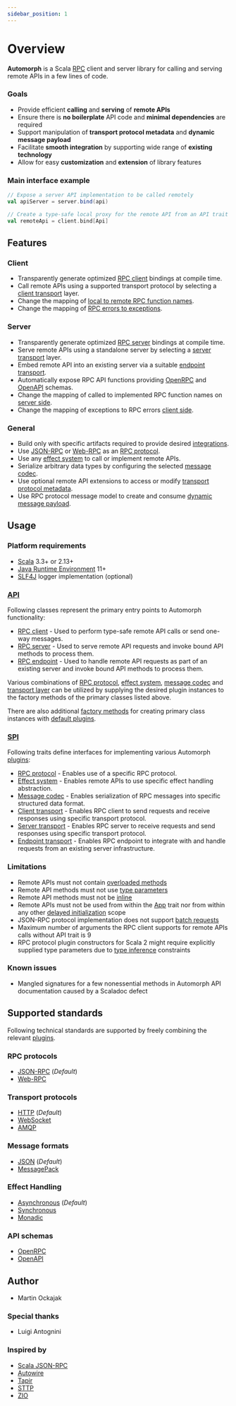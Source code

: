 ```yaml
---
sidebar_position: 1
---
```


# Overview

**Automorph** is a Scala [RPC](https://en.wikipedia.org/wiki/Remote_procedure_call) client and server library
for calling and serving remote APIs in a few lines of code.

### Goals

* Provide efficient **calling** and **serving** of **remote APIs**
* Ensure there is **no boilerplate** API code and **minimal dependencies** are required
* Support manipulation of **transport protocol metadata** and **dynamic message payload**
* Facilitate **smooth integration** by supporting wide range of **existing technology**
* Allow for easy **customization** and **extension** of library features

### Main interface example

```scala
// Expose a server API implementation to be called remotely
val apiServer = server.bind(api)

// Create a type-safe local proxy for the remote API from an API trait
val remoteApi = client.bind[Api]
```


## Features

### Client

  * Transparently generate optimized [RPC client](/Quickstart#static-client) bindings at compile time.
  * Call remote APIs using a supported transport protocol by selecting a [client transport](/Plugins#client-transport) layer.
  * Change the mapping of [local to remote RPC function names](/Examples#client-function-names).
  * Change the mapping of [RPC errors to exceptions](/Examples#client-error-mapping).

### Server

  * Transparently generate optimized [RPC server](Quickstart#server) bindings at compile time.
  * Serve remote APIs using a standalone server by selecting a [server transport](Plugins#server-transport) layer.
  * Embed remote API into an existing server via a suitable [endpoint transport](Plugins#endpoint-transport).
  * Automatically expose RPC API functions providing [OpenRPC](https://spec.open-rpc.org) and [OpenAPI](https://github.com/OAI/OpenAPI-Specification) schemas.
  * Change the mapping of called to implemented RPC function names on [server side](Examples#server-function-names).
  * Change the mapping of exceptions to RPC errors [client side](Examples#server-error-mapping).

### General

  * Build only with specific artifacts required to provide desired [integrations](Plugins).
  * Use [JSON-RPC](https://www.jsonrpc.org/specification) or [Web-RPC](Web-RPC) as an [RPC protocol](Plugins#rpc-protocol).
  * Use any [effect system](Plugins#effect-system) to call or implement remote APIs.
  * Serialize arbitrary data types by configuring the selected [message codec](Examples#data-type-serialization).
  * Use optional remote API extensions to access or modify [transport protocol metadata](Examples#metadata).
  * Use RPC protocol message model to create and consume [dynamic message payload](Examples#dynamic-payload).



## Usage

### Platform requirements

* [Scala](https://www.scala-lang.org/) 3.3+ or 2.13+
* [Java Runtime Environment](https://openjdk.java.net/) 11+
* [SLF4J](http://www.slf4j.org/) logger implementation (optional)


### [API](https://automorph.org/api/automorph.html)

Following classes represent the primary entry points to Automorph functionality:

* [RPC client](https://automorph.org/api/automorph/RpcClient.html) - Used to perform type-safe remote API calls or send one-way messages.
* [RPC server](https://automorph.org/api/automorph/RpcServer.html) - Used to serve remote API requests and invoke bound API methods to process them.
* [RPC endpoint](https://automorph.org/api/automorph/RpcEndpoint.html) - Used to handle remote API requests as part of an existing server
and invoke bound API methods to process them.

Various combinations of [RPC protocol](https://automorph.org/docs/Plugins#rpc-protocol), [effect system](https://automorph.org/docs/Plugins#effect-system),
[message codec](https://automorph.org/docs/Plugins#message-codec) and [transport layer](https://automorph.org/docs/Plugins#transport-layer) can be utilized by
supplying the desired plugin instances to the factory methods of the primary classes listed above.

There are also additional [factory methods](https://automorph.org/api/automorph/Default$.html) for
creating primary class instances with [default plugins](https://automorph.org/docs/Plugins#default-plugins).


### [SPI](https://automorph.org/api/automorph/spi.html)

Following traits define interfaces for implementing various Automorph [plugins](https://automorph.org/docs/Plugins):

* [RPC protocol](https://automorph.org/api/automorph/spi/RpcProtocol.html) -
Enables use of a specific RPC protocol.
* [Effect system](https://automorph.org/api/automorph/spi/EffectSystem.html) - 
Enables remote APIs to use specific effect handling abstraction.
* [Message codec](https://automorph.org/api/automorph/spi/MessageCodec.html) -
Enables serialization of RPC messages into specific structured data format.
* [Client transport](https://automorph.org/api/automorph/spi/ClientTransport.html) -
Enables RPC client to send requests and receive responses using specific transport protocol.
* [Server transport](https://automorph.org/api/automorph/spi/ServerTransport.html) -
Enables RPC server to receive requests and send responses using specific transport protocol.
* [Endpoint transport](https://automorph.org/api/automorph/spi/EndpointTransport.html) -
Enables RPC endpoint to integrate with and handle requests from an existing server infrastructure.


### Limitations

* Remote APIs must not contain [overloaded methods](https://en.wikipedia.org/wiki/Function_overloading)
* Remote API methods must not use [type parameters](https://docs.scala-lang.org/tour/polymorphic-methods.html)
* Remote API methods must not be [inline](https://docs.scala-lang.org/scala3/guides/macros/inline.html)
* Remote APIs must not be used from within the [App](https://scala-lang.org/api/3.x/scala/App.html) trait nor from within any other [delayed initialization](https://scala-lang.org/api/3.x/scala/DelayedInit.html) scope
* JSON-RPC protocol implementation does not support [batch requests](https://www.jsonrpc.org/specification#batch)
* Maximum number of arguments the RPC client supports for remote APIs calls without API trait is 9
* RPC protocol plugin constructors for Scala 2 might require explicitly supplied type parameters due to [type inference](https://docs.scala-lang.org/tour/type-inference.html) constraints


### Known issues

* Mangled signatures for a few nonessential methods in Automorph API documentation caused by a Scaladoc defect


## Supported standards

Following technical standards are supported by freely combining the relevant
[plugins](https://automorph.org/docs/Plugins).

### RPC protocols

* [JSON-RPC](https://www.jsonrpc.org/specification) (*Default*)
* [Web-RPC](https://automorph.org/docs/Web-RPC)

### Transport protocols

* [HTTP](https://en.wikipedia.org/wiki/Hypertext_Transfer_Protocol) (*Default*)
* [WebSocket](https://en.wikipedia.org/wiki/WebSocket)
* [AMQP](https://en.wikipedia.org/wiki/Advanced_Message_Queuing_Protocol)

### Message formats

* [JSON](https://www.json.org) (*Default*)
* [MessagePack](https://msgpack.org)

### Effect Handling

* [Asynchronous](https://docs.scala-lang.org/overviews/core/futures.html) (*Default*)
* [Synchronous](https://docs.scala-lang.org/scala3/book/taste-functions.html)
* [Monadic](https://blog.softwaremill.com/figuring-out-scala-functional-programming-libraries-af8230efccb4)

### API schemas

* [OpenRPC](https://spec.open-rpc.org)
* [OpenAPI](https://github.com/OAI/OpenAPI-Specification)


## Author

* Martin Ockajak


### Special thanks

* Luigi Antognini


### Inspired by

* [Scala JSON-RPC](https://github.com/shogowada/scala-json-rpc)
* [Autowire](https://github.com/lihaoyi/autowire)
* [Tapir](https://tapir.softwaremill.com)
* [STTP](https://sttp.softwaremill.com)
* [ZIO](https://zio.dev)
